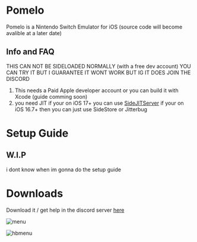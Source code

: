 # Pomelo
Pomelo is a Nintendo Switch Emulator for iOS (source code will become avalible at a later date)

## Info and FAQ

THIS CAN NOT BE SIDELOADED NORMALLY (with a free dev account) YOU CAN TRY IT BUT I GUARANTEE IT WONT WORK BUT IG IT DOES JOIN THE DISCORD

1. This needs a Paid Apple developer account or you can build it with Xcode (guide comming soon)
2. you need JIT if your on iOS 17+ you can use [SideJITServer](https://github.com/nythepegasus/SideJITServer) if your on iOS 16.7+ then you can just use SideStore or Jitterbug

# Setup Guide

## W.I.P
i dont know when im gonna do the setup guide


# Downloads
Download it / get help in the discord server [here](https://discord.gg/JkuKZezxeJ)



![menu](https://github.com/stossy11/Pomelo/blob/main/images/IMG_081EF53F67C9-1.jpeg)

![hbmenu](https://github.com/stossy11/Pomelo/blob/main/images/IMG_1807.png)
